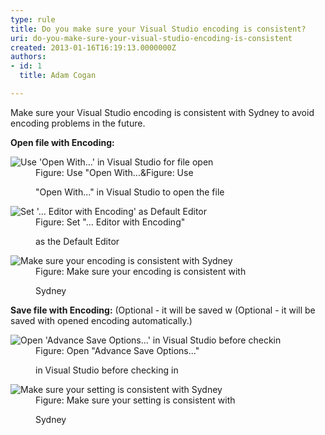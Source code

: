 ```yaml
---
type: rule
title: Do you make sure your Visual Studio encoding is consistent?
uri: do-you-make-sure-your-visual-studio-encoding-is-consistent
created: 2013-01-16T16:19:13.0000000Z
authors:
- id: 1
  title: Adam Cogan

---
```


 
Make sure your Visual Studio encoding is consistent with Sydney to avoid encoding problems in the future.
 
**Open file with Encoding:**
<dl class="Image"><dt>
                        <img alt="Use     'Open With...' in Visual Studio for file open" src="/Communication/RulesToBetterOutsourcing/Pages/Images\OpenFileWithOption.png"></dt><dd>
                        Figure&#58; Use &quot;Open With...&amp;Figure&#58; Use 

&quot;Open With...&quot; in Visual Studio to open the file</dd></dl><dl class="Image"><dt>
                        <img alt="Set '...     Editor with Encoding' as Default Editor" src="/Communication/RulesToBetterOutsourcing/Pages/Images\OpenFileDialog.png"></dt><dd>
                        Figure&#58; Set &quot;... Editor with Encoding&quot; 

as 
                        the Default Editor</dd></dl><dl class="Image"><dt>
                        <img alt="Make     sure your encoding is consistent with Sydney" src="/Communication/RulesToBetterOutsourcing/Pages/Images\OpenFileEncoding.png"></dt><dd>
                        Figure&#58; Make sure your encoding is consistent with 

Sydney
                    </dd></dl>
**Save file with Encoding:** (Optional -   it will be saved w (Optional - it will be saved with opened encoding   automatically.)
<dl class="Image"><dt>
                        <img alt="Open 'Advance Save Options...' in Visual Studio before checkin" src="/Communication/RulesToBetterOutsourcing/Pages/Images\AdvancedSaveOptions.png"></dt><dd>
                        Figure&#58; Open &quot;Advance Save Options...&quot; 

in Visual Studio before checking in</dd></dl><dl class="Image"><dt>
                        <img alt="Make sure your setting is consistent with Sydney" src="/Communication/RulesToBetterOutsourcing/Pages/Images\AdvancedSaveOptionsEncoding.png"></dt><dd>
                        Figure&#58; Make sure your setting is consistent with 

Sydney
                    </dd></dl>

